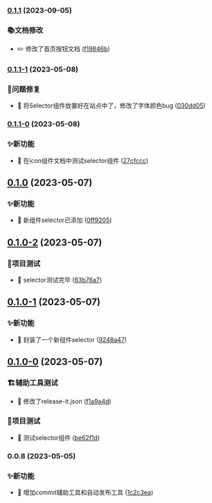 

### [0.1.1](https://github.com/mcmcCat/tsheep-ui/compare/0.1.1-1...0.1.1) (2023-09-05)


### 📚文档修改

* ✏️ 修改了首页按钮文档 ([f19846b](https://github.com/mcmcCat/tsheep-ui/commit/f19846b1ccb4e1c8f9beb6ce6abc18b937bd8495))

### [0.1.1-1](https://gitee.com/tow-youngui/tsheep-ui/compare/0.1.1-0...0.1.1-1) (2023-05-08)


### 🔧问题修复

* 🐛 将Selector组件放置好在站点中了，修改了字体颜色bug ([030dd05](https://gitee.com/tow-youngui/tsheep-ui/commit/030dd055e7e9f7ab872df05d96d4f44198229290))

### [0.1.1-0](https://gitee.com/tow-youngui/tsheep-ui/compare/0.1.0...0.1.1-0) (2023-05-08)


### ✨新功能

* 🎸 在icon组件文档中测试selector组件 ([27cfccc](https://gitee.com/tow-youngui/tsheep-ui/commit/27cfccc12b3670fcbb29ecc260f441493a58e0e4))

## [0.1.0](https://gitee.com/tow-youngui/tsheep-ui/compare/0.1.0-2...0.1.0) (2023-05-07)


### ✨新功能

* 🎸 新组件selector已添加 ([0ff9205](https://gitee.com/tow-youngui/tsheep-ui/commit/0ff9205f67abb31cee7a1eaacda807a2c1b6861b))

## [0.1.0-2](https://gitee.com/tow-youngui/tsheep-ui/compare/0.1.0-1...0.1.0-2) (2023-05-07)


### 👷项目测试

* 💍 selector测试完毕 ([63b76a7](https://gitee.com/tow-youngui/tsheep-ui/commit/63b76a71bc9edee28460757182584d4484e6f6ce))

## [0.1.0-1](https://gitee.com/tow-youngui/tsheep-ui/compare/0.1.0-0...0.1.0-1) (2023-05-07)


### ✨新功能

* 🎸 封装了一个新组件selector ([9248a47](https://gitee.com/tow-youngui/tsheep-ui/commit/9248a470c6179fd665fc54ffd32d27bfd177c85f))

## [0.1.0-0](https://gitee.com/tow-youngui/tsheep-ui/compare/0.0.8...0.1.0-0) (2023-05-07)


### 🏗️辅助工具测试

* 🤖 修改了release-it.json ([f1a9a4d](https://gitee.com/tow-youngui/tsheep-ui/commit/f1a9a4d8dde497130d373440ef767a14bf316ae1))


### 👷项目测试

* 💍 测试selector组件 ([be62f1d](https://gitee.com/tow-youngui/tsheep-ui/commit/be62f1db460668f0a00f95d82c19a97a2673ef7d))

### 0.0.8 (2023-05-05)


### ✨新功能

* 🎸 增加commit辅助工具和自动发布工具 ([1c2c3ea](https://gitee.com/tow-youngui/tsheep-ui/commit/1c2c3eac500511140d238d629a331ecf856c1904))